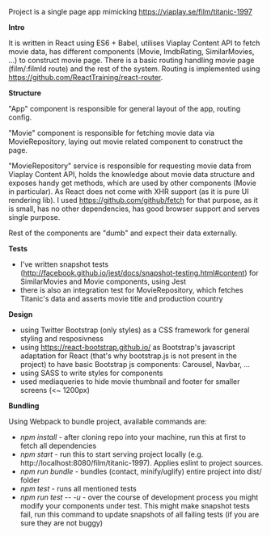 Project is a single page app mimicking https://viaplay.se/film/titanic-1997

**Intro**

It is written in React using ES6 + Babel, utilises Viaplay Content API to fetch movie data,
has different components (Movie, ImdbRating, SimilarMovies, ...) to construct movie page.
There is a basic routing handling movie page (film/:filmId route) and the rest of the system.
Routing is implemented using https://github.com/ReactTraining/react-router.

**Structure**

"App" component is responsible for general layout of the app, routing config.

"Movie" component is responsible for fetching movie data via MovieRepository,
laying out movie related component to construct the page.

"MovieRepository" service is responsible for requesting movie data from Viaplay Content API,
holds the knowledge about movie data structure and exposes handy get methods,
which are used by other components (Movie in particular).
As React does not come with XHR support (as it is pure UI rendering lib). I used https://github.com/github/fetch for that purpose, as it is small, has no other dependencies, has good browser support and serves single purpose.

Rest of the components are "dumb" and expect their data externally.

**Tests**

* I've written snapshot tests (http://facebook.github.io/jest/docs/snapshot-testing.html#content) 
for SimilarMovies and Movie components, using Jest
* there is also an integration test for MovieRepository, which fetches Titanic's data
and asserts movie title and production country

**Design**

* using Twitter Bootstrap (only styles) as a CSS framework for general styling and resposivness
* using https://react-bootstrap.github.io/ as Bootstrap's javascript adaptation for React
(that's why bootstrap.js is not present in the project) to have basic Bootstrap js components: Carousel, Navbar, ...
* using SASS to write styles for components
* used mediaqueries to hide movie thumbnail and footer for smaller screens (<~ 1200px)

**Bundling**

Using Webpack to bundle project, available commands are:
* *npm install* - after cloning repo into your machine, run this at first to fetch all dependencies
* *npm start* - run this to start serving project locally (e.g. http://localhost:8080/film/titanic-1997).
Applies eslint to project sources.
* *npm run bundle* - bundles (contact, minify/uglify) entire project into dist/ folder
* *npm test* - runs all mentioned tests
* *npm run test -- -u* - over the course of development process you might modify your components under test.
This might make snapshot tests fail, run this command to update snapshots of all failing tests
(if you are sure they are not buggy) 
